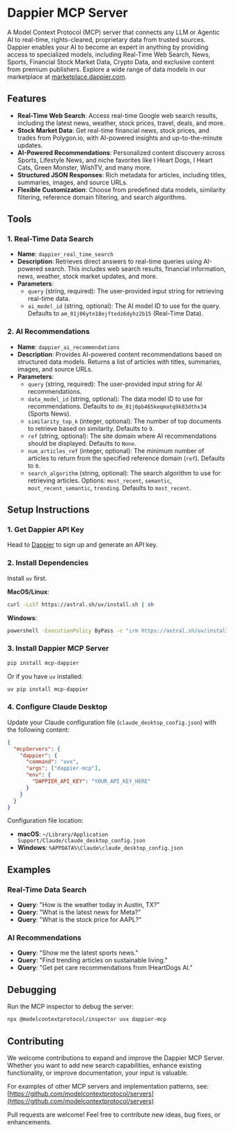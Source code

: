 # Dappier MCP Server

A Model Context Protocol (MCP) server that connects any LLM or Agentic AI to real-time, rights-cleared, proprietary data from trusted sources. Dappier enables your AI to become an expert in anything by providing access to specialized models, including Real-Time Web Search, News, Sports, Financial Stock Market Data, Crypto Data, and exclusive content from premium publishers. Explore a wide range of data models in our marketplace at [marketplace.dappier.com](https://marketplace.dappier.com/marketplace).

## Features

- **Real-Time Web Search**: Access real-time Google web search results, including the latest news, weather, stock prices, travel, deals, and more.
- **Stock Market Data**: Get real-time financial news, stock prices, and trades from Polygon.io, with AI-powered insights and up-to-the-minute updates.
- **AI-Powered Recommendations**: Personalized content discovery across Sports, Lifestyle News, and niche favorites like I Heart Dogs, I Heart Cats, Green Monster, WishTV, and many more.
- **Structured JSON Responses**: Rich metadata for articles, including titles, summaries, images, and source URLs.
- **Flexible Customization**: Choose from predefined data models, similarity filtering, reference domain filtering, and search algorithms.

## Tools

### 1. Real-Time Data Search
- **Name**: `dappier_real_time_search`
- **Description**: Retrieves direct answers to real-time queries using AI-powered search. This includes web search results, financial information, news, weather, stock market updates, and more.
- **Parameters**:
  - `query` (string, required): The user-provided input string for retrieving real-time data.
  - `ai_model_id` (string, optional): The AI model ID to use for the query. Defaults to `am_01j06ytn18ejftedz6dyhz2b15` (Real-Time Data).

### 2. AI Recommendations
- **Name**: `dappier_ai_recommendations`
- **Description**: Provides AI-powered content recommendations based on structured data models. Returns a list of articles with titles, summaries, images, and source URLs.
- **Parameters**:
  - `query` (string, required): The user-provided input string for AI recommendations.
  - `data_model_id` (string, optional): The data model ID to use for recommendations. Defaults to `dm_01j0pb465keqmatq9k83dthx34` (Sports News).
  - `similarity_top_k` (integer, optional): The number of top documents to retrieve based on similarity. Defaults to `9`.
  - `ref` (string, optional): The site domain where AI recommendations should be displayed. Defaults to `None`.
  - `num_articles_ref` (integer, optional): The minimum number of articles to return from the specified reference domain (`ref`). Defaults to `0`.
  - `search_algorithm` (string, optional): The search algorithm to use for retrieving articles. Options: `most_recent`, `semantic`, `most_recent_semantic`, `trending`. Defaults to `most_recent`.

## Setup Instructions

### 1. Get Dappier API Key
Head to [Dappier](https://platform.dappier.com/profile/api-keys) to sign up and generate an API key.

### 2. Install Dependencies
Install `uv` first.

**MacOS/Linux**:
```bash
curl -LsSf https://astral.sh/uv/install.sh | sh
```

**Windows**:
```bash
powershell -ExecutionPolicy ByPass -c "irm https://astral.sh/uv/install.ps1 | iex"
```

### 3. Install Dappier MCP Server
```bash
pip install mcp-dappier
```

Or if you have `uv` installed:
```bash
uv pip install mcp-dappier
```

### 4. Configure Claude Desktop
Update your Claude configuration file (`claude_desktop_config.json`) with the following content:

```json
{
  "mcpServers": {
    "dappier": {
      "command": "uvx",
      "args": ["dappier-mcp"],
      "env": {
        "DAPPIER_API_KEY": "YOUR_API_KEY_HERE"
      }
    }
  }
}
```

Configuration file location:
- **macOS**: `~/Library/Application Support/Claude/claude_desktop_config.json`
- **Windows**: `%APPDATA%\Claude\claude_desktop_config.json`

## Examples

### Real-Time Data Search
- **Query**: "How is the weather today in Austin, TX?"
- **Query**: "What is the latest news for Meta?"
- **Query**: "What is the stock price for AAPL?"

### AI Recommendations
- **Query**: "Show me the latest sports news."
- **Query**: "Find trending articles on sustainable living."
- **Query**: "Get pet care recommendations from IHeartDogs AI."

## Debugging

Run the MCP inspector to debug the server:
```bash
npx @modelcontextprotocol/inspector uvx dappier-mcp
```

## Contributing

We welcome contributions to expand and improve the Dappier MCP Server. Whether you want to add new search capabilities, enhance existing functionality, or improve documentation, your input is valuable.

For examples of other MCP servers and implementation patterns, see:
[https://github.com/modelcontextprotocol/servers](https://github.com/modelcontextprotocol/servers)

Pull requests are welcome! Feel free to contribute new ideas, bug fixes, or enhancements.
